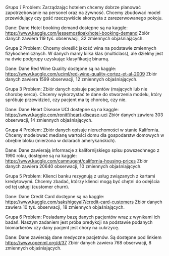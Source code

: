 *Grupa 1*
Problem: Zarządzając hotelem chcemy dobrze planować zapotrzebowanie na personel oraz na żywność. Chcemy zbudować model przewidujący czy gość rzeczywiście skorzysta z zarezerwowanego pokoju.

Dane: Dane Hotel booking demand dostępne są na kaggle:
https://www.kaggle.com/jessemostipak/hotel-booking-demand
Zbiór danych zawiera 119 tyś. obserwacji, 32 zmiennych objaśniających.

Grupa 2
Problem: Chcemy określić jakość wina na podstawie zmiennych fizykochemicznych. W danych mamy kilka klas (multiclass), ale dzielmy jest na dwie podgrupy uzyskując klasyfikację binarną.

Dane: Dane Red Wine Quality dostępne są na kaggle: https://www.kaggle.com/uciml/red-wine-quality-cortez-et-al-2009
Zbiór danych zawiera 1599 obserwacji, 12 zmiennych objaśniających.

Grupa 3
Problem: Zbiór danych opisuje pacjentów (mających lub nie chorobę serca). Chcemy wykorzystać te dane do stworzenia modelu, który spróbuje przewidzieć, czy pacjent ma tę chorobę, czy nie.

Dane: Dane Heart Disease UCI dostępne są na kaggle: https://www.kaggle.com/ronitf/heart-disease-uci
Zbiór danych zawiera 303 obserwacji, 14 zmiennych objaśniających.

Grupa 4
Problem: Zbiór danych opisuje nieruchomości w stanie Kalifornia. Chcemy modelować medianę wartości domu dla gospodarstw domowych w obrębie bloku (mierzona w dolarach amerykańskich).

Dane: Dane zawierają informacje z kalifornijskiego spisu powszechnego z 1990 roku, dostępne są na kaggle: https://www.kaggle.com/camnugent/california-housing-prices
Zbiór danych zawiera 20640 obserwacji, 10 zmiennych objaśniających.

Grupa 5
Problem: Klienci banku rezygnują z usług związanych z kartami kredytowymi. Chcemy zbadać, którzy klienci mogą być chętni do odejścia od tej usługi (customer churn).

Dane: Dane Credit Card dostępne są na kaggle: https://www.kaggle.com/sakshigoyal7/credit-card-customers
Zbiór danych zawiera 10 tyś. obserwacji, 18 zmiennych objaśniających.

Grupa 6
Problem: Posiadamy bazę danych pacjentów wraz z wynikami ich badań. Naszym zadaniem jest próba predykcji na podstawie podanych biomarkerów czy dany pacjent jest chory na cukrzycę.

Dane: Dane zawierają dane medyczne pacjetnów. Są dostępne pod linkiem https://www.openml.org/d/37
Zbiór danych zawiera 768 obserwacji, 8 zmiennych objaśniających.